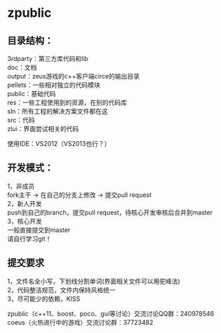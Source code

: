 zpublic
=======
  
  
目录结构：
----------
3rdparty：第三方库代码和lib  
doc：文档  
output：zeus游戏的c++客户端circe的输出目录  
pellets：一些相对独立的代码模块  
public：基础代码  
res：一些工程使用到的资源，在别的代码库  
sln：所有工程的解决方案文件都在这  
src：代码  
zlui：界面尝试相关的代码  

使用IDE：VS2012（VS2013也行？）

开发模式：
----------
1，非成员  
	fork主干 -> 在自己的分支上修改 -> 提交pull request  
2，新人开发  
	push到自己的branch，提交pull request，待核心开发审核后合并到master  
3，核心开发  
	一般直接提交到master  
请自行学习git！

提交要求
----------
1，文件名全小写，下划线分割单词(界面相关文件可以用驼峰法)  
2，代码整洁规范，文件内保持风格统一  
3，尽可能少的依赖，KISS  

zpublic（c++11、boost、poco、gui等讨论）交流讨论QQ群：240978546  
coeus（火热进行中的游戏）交流讨论群：37723482